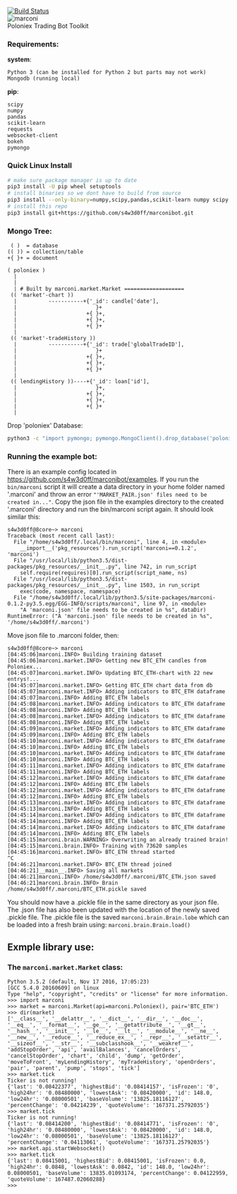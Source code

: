 [![Build Status](https://travis-ci.org/s4w3d0ff/marconibot.svg?branch=master)](https://travis-ci.org/s4w3d0ff/marconibot)  
![marconi](images/marconi.jpeg)  
Poloniex Trading Bot Toolkit

### Requirements:
__system__:
```
Python 3 (can be installed for Python 2 but parts may not work)
Mongodb (running local)
```
__pip__:
```
scipy
numpy
pandas
scikit-learn
requests
websocket-client
bokeh
pymongo
```

### Quick Linux Install
```bash
# make sure package manager is up to date
pip3 install -U pip wheel setuptools
# install binaries so we dont have to build from source
pip3 install --only-binary=numpy,scipy,pandas,scikit-learn numpy scipy pandas scikit-learn
# install this repo
pip3 install git+https://github.com/s4w3d0ff/marconibot.git
```

### Mongo Tree:
```
 ( )  = database
(( )) = collection/table
+{ }+ = document

( poloniex )
  |
  |
  | # Built by marconi.market.Market ===================
 (( 'market'-chart ))
  |          -----------+{'_id': candle['date'],
  |                         }+
  |                      +{ }+,
  |                      +{ }+,
  |                      +{ }+
  |
 (( 'market'-tradeHistory ))
  |          -----------+{'_id': trade['globalTradeID'],
  |                         }+
  |                      +{ }+,
  |                      +{ }+,
  |                      +{ }+
  |
 (( lendingHistory ))----+{'_id': loan['id'],
  |                         }+,
  |                      +{ }+,
  |                      +{ }+,
  |                      +{ }+
  |
```
Drop 'poloniex' Database:
```bash
python3 -c "import pymongo; pymongo.MongoClient().drop_database('poloniex')"
```
### Running the example bot:
There is an example config located in https://github.com/s4w3d0ff/marconibot/examples. If you run the `bin/marconi` script it will create a data directory in your home folder named '.marconi' and throw an error ``"'MARKET_PAIR.json' files need to be created in..."``. Copy the json file in the examples directory to the created '.marconi' directory
and run the bin/marconi script again. It should look similar this:
```
s4w3d0ff@8core~> marconi
Traceback (most recent call last):
  File "/home/s4w3d0ff/.local/bin/marconi", line 4, in <module>
    __import__('pkg_resources').run_script('marconi==0.1.2', 'marconi')
  File "/usr/local/lib/python3.5/dist-packages/pkg_resources/__init__.py", line 742, in run_script
    self.require(requires)[0].run_script(script_name, ns)
  File "/usr/local/lib/python3.5/dist-packages/pkg_resources/__init__.py", line 1503, in run_script
    exec(code, namespace, namespace)
  File "/home/s4w3d0ff/.local/lib/python3.5/site-packages/marconi-0.1.2-py3.5.egg/EGG-INFO/scripts/marconi", line 97, in <module>
    "A 'marconi.json' file needs to be created in %s", dataDir)
RuntimeError: ("A 'marconi.json' file needs to be created in %s", '/home/s4w3d0ff/.marconi')
```
Move json file to .marconi folder, then:
```
s4w3d0ff@8core~> marconi
[04:45:06]marconi.INFO> Building training dataset
[04:45:06]marconi.market.INFO> Getting new BTC_ETH candles from Poloniex...
[04:45:07]marconi.market.INFO> Updating BTC_ETH-chart with 22 new entrys!...
[04:45:07]marconi.market.INFO> Getting BTC_ETH chart data from db
[04:45:07]marconi.market.INFO> Adding indicators to BTC_ETH dataframe
[04:45:07]marconi.INFO> Adding BTC_ETH labels
[04:45:08]marconi.market.INFO> Adding indicators to BTC_ETH dataframe
[04:45:08]marconi.INFO> Adding BTC_ETH labels
[04:45:08]marconi.market.INFO> Adding indicators to BTC_ETH dataframe
[04:45:08]marconi.INFO> Adding BTC_ETH labels
[04:45:09]marconi.market.INFO> Adding indicators to BTC_ETH dataframe
[04:45:09]marconi.INFO> Adding BTC_ETH labels
[04:45:10]marconi.market.INFO> Adding indicators to BTC_ETH dataframe
[04:45:10]marconi.INFO> Adding BTC_ETH labels
[04:45:10]marconi.market.INFO> Adding indicators to BTC_ETH dataframe
[04:45:10]marconi.INFO> Adding BTC_ETH labels
[04:45:11]marconi.market.INFO> Adding indicators to BTC_ETH dataframe
[04:45:11]marconi.INFO> Adding BTC_ETH labels
[04:45:12]marconi.market.INFO> Adding indicators to BTC_ETH dataframe
[04:45:12]marconi.INFO> Adding BTC_ETH labels
[04:45:12]marconi.market.INFO> Adding indicators to BTC_ETH dataframe
[04:45:12]marconi.INFO> Adding BTC_ETH labels
[04:45:13]marconi.market.INFO> Adding indicators to BTC_ETH dataframe
[04:45:13]marconi.INFO> Adding BTC_ETH labels
[04:45:14]marconi.market.INFO> Adding indicators to BTC_ETH dataframe
[04:45:14]marconi.INFO> Adding BTC_ETH labels
[04:45:14]marconi.market.INFO> Adding indicators to BTC_ETH dataframe
[04:45:14]marconi.INFO> Adding BTC_ETH labels
[04:45:15]marconi.brain.WARNING> Overwriting an already trained brain!
[04:45:15]marconi.brain.INFO> Training with 73620 samples
[04:45:16]marconi.market.INFO> BTC_ETH thread started
^C
[04:46:21]marconi.market.INFO> BTC_ETH thread joined
[04:46:21]__main__.INFO> Saving all markets
[04:46:21]marconi.INFO> /home/s4w3d0ff/.marconi/BTC_ETH.json saved
[04:46:21]marconi.brain.INFO> Brain /home/s4w3d0ff/.marconi/BTC_ETH.pickle saved
```
You should now have a .pickle file in the same directory as your json file. The .json file has also been updated with the location of the newly saved .pickle file. The .pickle file is the saved `marconi.brain.Brain.lobe` which can be loaded into a fresh brain using: `marconi.brain.Brain.load()`


## Exmple library use:

### The `marconi.market.Market` class:
```
Python 3.5.2 (default, Nov 17 2016, 17:05:23)
[GCC 5.4.0 20160609] on linux
Type "help", "copyright", "credits" or "license" for more information.
>>> import marconi
>>> market = marconi.Market(api=marconi.Poloniex(), pair='BTC_ETH')
>>> dir(market)
['__class__', '__delattr__', '__dict__', '__dir__', '__doc__', '__eq__', '__format__', '__ge__', '__getattribute__', '__gt__', '__hash__', '__init__', '__le__', '__lt__', '__module__', '__ne__', '__new__', '__reduce__', '__reduce_ex__', '__repr__', '__setattr__', '__sizeof__', '__str__', '__subclasshook__', '__weakref__', 'addStopOrder', 'api', 'availBalances', 'cancelOrders', 'cancelStopOrder', 'chart', 'child', 'dump', 'getOrder', 'moveToFront', 'myLendingHistory', 'myTradeHistory', 'openOrders', 'pair', 'parent', 'pump', 'stops', 'tick']
>>> market.tick
Ticker is not running!
{'last': '0.08422377', 'highestBid': '0.08414157', 'isFrozen': '0', 'high24hr': '0.08480000', 'lowestAsk': '0.08420000', 'id': 148.0, 'low24hr': '0.08000501', 'baseVolume': '13825.18116127', 'percentChange': '0.04214239', 'quoteVolume': '167371.25792035'}
>>> market.tick
Ticker is not running!
{'last': '0.08414200', 'highestBid': '0.08414771', 'isFrozen': '0', 'high24hr': '0.08480000', 'lowestAsk': '0.08420000', 'id': 148.0, 'low24hr': '0.08000501', 'baseVolume': '13825.18116127', 'percentChange': '0.04113061', 'quoteVolume': '167371.25792035'}
>>> market.api.startWebsocket()
>>> market.tick
{'last': 0.08415001, 'highestBid': 0.08415001, 'isFrozen': 0.0, 'high24hr': 0.0848, 'lowestAsk': 0.0842, 'id': 148.0, 'low24hr': 0.08000501, 'baseVolume': 13835.01093174, 'percentChange': 0.04122959, 'quoteVolume': 167487.02060288}
>>>
```
